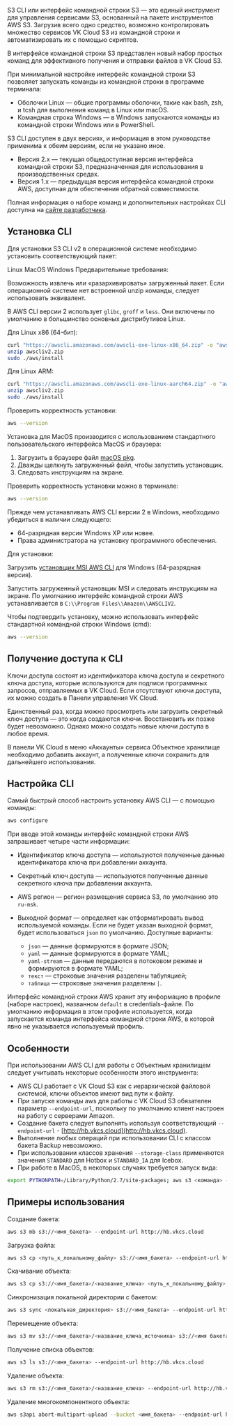 S3 CLI или интерфейс командной строки S3 — это единый инструмент для управления сервисами S3, основанный на пакете инструментов AWS S3. Загрузив всего одно средство, возможно контролировать множество сервисов VK Cloud S3 из командной строки и автоматизировать их с помощью скриптов.

В интерфейсе командной строки S3 представлен новый набор простых команд для эффективного получения и отправки файлов в VK Cloud S3.

При минимальной настройке интерфейс командной строки S3 позволяет запускать команды из командной строки в программе терминала:

- Оболочки Linux — общие программы оболочки, такие как bash, zsh, и tcsh для выполнения команд в Linux или macOS.
- Командная строка Windows — в Windows запускаются команды из командной строки Windows или в PowerShell.

S3 CLI доступен в двух версиях, и информация в этом руководстве применима к обеим версиям, если не указано иное.

- Версия 2.x — текущая общедоступная версия интерфейса командной строки S3, предназначенная для использования в производственных средах.
- Версия 1.x — предыдущая версия интерфейса командной строки AWS, доступная для обеспечения обратной совместимости.

Полная информация о наборе команд и дополнительных настройках CLI доступна на [сайте разработчика](https://docs.aws.amazon.com/cli/index.html).

## Установка CLI

Для установки S3 CLI v2 в операционной системе необходимо установить соответствующий пакет:

<tabs>
<tablist>
<tab>Linux</tab>
<tab>MacOS</tab>
<tab>Windows</tab>
</tablist>
<tabpanel>
Предварительные требования:

Возможность извлечь или «разархивировать» загруженный пакет. Если операционной системе нет встроенной unzip команды, следует использовать эквивалент.

В AWS CLI версии 2 использует `glibc`, `groff` и `less`. Они включены по умолчанию в большинство основных дистрибутивов Linux.

Для Linux x86 (64-бит):

```bash
curl "https://awscli.amazonaws.com/awscli-exe-linux-x86_64.zip" -o "awscliv2.zip"
unzip awscliv2.zip
sudo ./aws/install
```

Для Linux ARM:

```bash
curl "https://awscli.amazonaws.com/awscli-exe-linux-aarch64.zip" -o "awscliv2.zip"
unzip awscliv2.zip
sudo ./aws/install
```

Проверить корректность установки:

```bash
aws --version
```

</tabpanel>
<tabpanel>

Установка для MacOS производится с использованием стандартного пользовательского интерфейса MacOS и браузера:

1.  Загрузить в браузере файл [macOS pkg](https://awscli.amazonaws.com/AWSCLIV2.pkg).
2.  Дважды щелкнуть загруженный файл, чтобы запустить установщик.
3.  Следовать инструкциям на экране.

Проверить корректность установки можно в терминале:

```bash
aws --version
```

</tabpanel>
<tabpanel>

Прежде чем устанавливать AWS CLI версии 2 в Windows, необходимо убедиться в наличии следующего:

- 64-разрядная версия Windows XP или новее.
- Права администратора на установку программного обеспечения.

Для установки:

Загрузить [установщик MSI AWS CLI](https://awscli.amazonaws.com/AWSCLIV2.msi) для Windows (64-разрядная версия).

Запустить загруженный установщик MSI и следовать инструкциям на экране. По умолчанию интерфейс командной строки AWS устанавливается в `C:\\Program Files\\Amazon\\AWSCLIV2`.

Чтобы подтвердить установку, можно использовать интерфейс стандартной командной строки Windows (cmd):

```bash
aws --version
```

</tabpanel>
</tabs>

## Получение доступа к CLI

Ключи доступа состоят из идентификатора ключа доступа и секретного ключа доступа, которые используются для подписи программных запросов, отправляемых в VK Cloud. Если отсутствуют ключи доступа, их можно создать в Панели управления VK Cloud.

Единственный раз, когда можно просмотреть или загрузить секретный ключ доступа — это когда создаются ключи. Восстановить их позже будет невозможно. Однако можно создать новые ключи доступа в любое время.

В панели VK Cloud в меню «Аккаунты» сервиса Объектное хранилище необходимо добавить аккаунт, а полученные ключи сохранить для дальнейшего использования.

## Настройка CLI

Самый быстрый способ настроить установку AWS CLI — с помощью команды:

```bash
aws configure
```

При вводе этой команды интерфейс командной строки AWS запрашивает четыре части информации:

- Идентификатор ключа доступа — используются полученные данные идентификатора ключа при добавлении аккаунта.
- Секретный ключ доступа — используются полученные данные секретного ключа при добавлении аккаунта.
- AWS регион — регион размещения сервиса S3, по умолчанию это `ru-msk`.
- Выходной формат — определяет как отформатировать вывод используемой команды. Если не будет указан выходной формат, будет использоваться `json` по умолчанию. Доступные варианты:

  - `json` — данные формируются в формате JSON;
  - `yaml` — данные формируются в формате YAML;
  - `yaml-stream` — данные передаются в потоковом режиме и формируются в формате YAML;
  - `текст` — строковые значения разделены табуляцией;
  - `таблица` — строковые значения разделены `|`.

Интерфейс командной строки AWS хранит эту информацию в профиле (наборе настроек), названном `default` в credentials-файле. По умолчанию информация в этом профиле используется, когда запускается команда интерфейса командной строки AWS, в которой явно не указывается используемый профиль.

## Особенности

При использовании AWS CLI для работы с Объектным хранилищем следует учитывать некоторые особенности этого инструмента:

- AWS CLI работает с VK Cloud S3 как с иерархической файловой системой, ключи объектов имеют вид пути к файлу.
- При запуске команды aws для работы с VK Cloud S3 обязателен параметр `--endpoint-url`, поскольку по умолчанию клиент настроен на работу с серверами Amazon.
- Создание бакета следует выполнять используя соответствующий `--endpoint-url` - [http://hb.vkcs.cloud](http://hb.vkcs.cloud).
- Выполнение любых операций при использовании CLI с классом бакета Backup невозможно.
- При использовании классов хранения `--storage-class` применяются значения `STANDARD` для Hotbox и `STANDARD_IA` для Icebox.
- При работе в MacOS, в некоторых случаях требуется запуск вида:

```bash
export PYTHONPATH=/Library/Python/2.7/site-packages; aws s3 <команда> --endpoint-url=http://hb.vkcs.cloud
```

## Примеры использования

Создание бакета:

```bash
aws s3 mb s3://<имя_бакета> --endpoint-url http://hb.vkcs.cloud
```

Загрузка файла:

```bash
aws s3 cp <путь_к_локальному_файлу> s3://<имя_бакета> --endpoint-url http://hb.vkcs.cloud
```

Скачивание объекта:

```bash
aws s3 cp s3://<имя_бакета>/<название_ключа> <путь_к_локальному_файлу> --endpoint-url http://hb.vkcs.cloud
```

Синхронизация локальной директории с бакетом:

```bash
aws s3 sync <локальная_директория> s3://<имя_бакета> --endpoint-url http://hb.vkcs.cloud
```

Перемещение объекта:

```bash
aws s3 mv s3://<имя_бакета>/<название_ключа_источника> s3://<имя бакета>/<название_ключа_назначения> --endpoint-url http://hb.vkcs.cloud
```

Получение списка объектов:

```bash
aws s3 ls s3://<имя_бакета> --endpoint-url http://hb.vkcs.cloud
```

Удаление объекта:

```bash
aws s3 rm s3://<имя_бакета>/<название_ключа> --endpoint-url http://hb.vkcs.cloud
```

Удаление многокомпонентного объекта:

```bash
aws s3api abort-multipart-upload --bucket <имя_бакета> --endpoint-url http://hb.vkcs.cloud --key large_test_file --upload-id <ID_объекта_многокомпонентной_загрузки>
```
